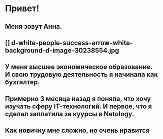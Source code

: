 # Привет! 

## Меня зовут Анна.

## [] d-white-people-success-arrow-white-background-d-image-30238554.jpg

## У меня высшее экономическое образование. И свою трудовую деятельность я начинала как бухгалтер.

## Примерно 3 месяца назад я поняла, что хочу изучать сферу IT-технологий. И первое, что я сделал заплатила за куурсы в Netology.

## Как новичку мне сложно, но очень нравится

